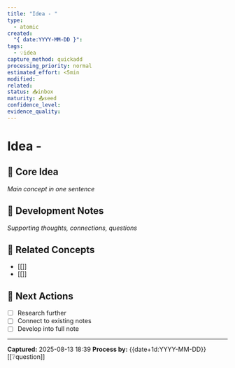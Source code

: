 ```yaml
---
title: "Idea - "
type:
  - atomic
created:
  "{ date:YYYY-MM-DD }": 
tags:
  - 💡idea
capture_method: quickadd
processing_priority: normal
estimated_effort: <5min
modified: 
related: 
status: 📥inbox
maturity: 📤seed
confidence_level: 
evidence_quality:
---
```



# Idea - 

## 💭 Core Idea
*Main concept in one sentence*

## 🌱 Development Notes
*Supporting thoughts, connections, questions*

## 🔗 Related Concepts
- [[]]
- [[]]

## 📝 Next Actions
- [ ] Research further
- [ ] Connect to existing notes
- [ ] Develop into full note

---
**Captured:** 2025-08-13 18:39
**Process by:** {{date+1d:YYYY-MM-DD}}
[[❔question]] 